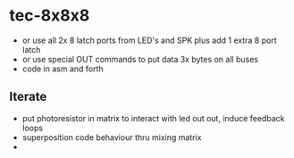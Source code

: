 # tec-8x8x8

* or use all 2x 8 latch ports from LED's and SPK plus add 1 extra 8 port latch 
* or use special OUT commands to put data 3x bytes on all buses
* code in asm and forth 

## Iterate
* put photoresistor in matrix to interact with led out out, induce feedback loops
* superposition code behaviour thru mixing matrix
* 
